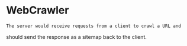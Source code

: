 # WebCrawler
	
 
 	The server would receive requests from a client to crawl a URL and 
should send the response as a sitemap back to the client.

